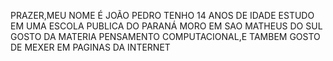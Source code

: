 PRAZER,MEU NOME É JOÃO PEDRO
TENHO 14 ANOS DE IDADE
ESTUDO EM UMA ESCOLA PUBLICA DO PARANÁ
MORO EM SAO MATHEUS DO SUL
GOSTO DA MATERIA PENSAMENTO COMPUTACIONAL,E TAMBEM GOSTO DE MEXER EM PAGINAS DA INTERNET
